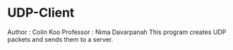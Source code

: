 # UDP-Client
Author : Colin Koo
Professor : Nima Davarpanah
This program creates UDP packets and sends them to a server.
